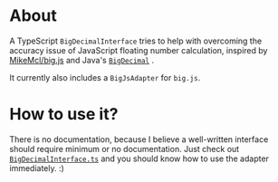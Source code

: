 # About

A TypeScript `BigDecimalInterface` tries to help with overcoming the accuracy issue of JavaScript
floating number calculation, inspired by [MikeMcl/big.js](https://github.com/MikeMcl/big.js/)
and
Java's [`BigDecimal`](https://docs.oracle.com/en/java/javase/16/docs/api/java.base/java/math/BigDecimal.html)
.

It currently also includes a `BigJsAdapter` for `big.js`.

# How to use it?

There is no documentation, because I believe a well-written interface should require minimum or no
documentation. Just check
out [`BigDecimalInterface.ts`](https://github.com/marty8zhang/egghdz-bigdecimal.ts/blob/master/src/BigDecimalInterface.ts)
and you should know how to use the adapter immediately. :)  
